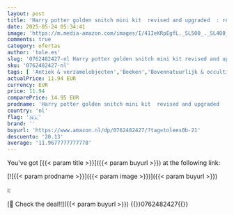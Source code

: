 ```yaml
---
layout: post
title: 'Harry potter golden snitch mini kit  revised and upgraded  : revised edition:  updated edition '
date: 2025-05-24 05:34:41
image: 'https://m.media-amazon.com/images/I/41IeKRpEgfL._SL500_._SL400_.jpg'
comments: true
category: ofertas
author: 'tole.es'
slug: '0762482427-nl Harry potter golden snitch mini kit revised and upgraded :...'
sku: '0762482427-nl'
tags: [ 'Antiek & verzamelobjecten','Boeken','Bovennatuurlijk & occultisme','Engelstalige boeken','Featured Categories','Filmgenres','Films','Hobbys, kunstnijverheid & huis','Kinderboeken','Kunst & fotografie','Kunstgeschiedenis in thema & concept','New age religie & spiritualiteit','New-agemystiek','Podiumkunsten','Politiek, filosofie & sociale wetenschappen','Puzzels & spellen','Religie & spiritualiteit','Sciencefiction & fantasy in kunst','Sciencefiction- & fantasyfilms','Sociale wetenschappen','🇳🇱', ]
actualPrice: 11.94 EUR
currency: EUR
price: 11.94
comparePrice: 14.95 EUR
prodname: 'Harry potter golden snitch mini kit  revised and upgraded  : revised edition:  updated edition '
country: 'nl'
flag: '🇳🇱'
brand: ''
buyurl: 'https://www.amazon.nl/dp/0762482427/?tag=tolees0b-21'
descuento: '20.13'
average: '11.9677777777778'
---
```


You've got [{{< param title >}}]({{< param buyurl >}}) at the following link:

[![{{< param prodname >}}]({{< param image >}})]({{< param buyurl >}})

ℹ️:


[🛒 Check the deal!!]({{< param buyurl >}})
{{<world>}}0762482427{{</world>}}
